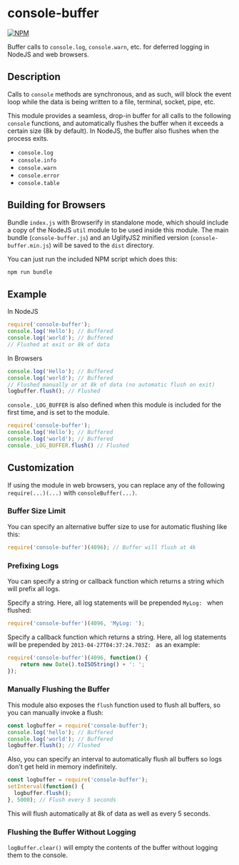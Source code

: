 console-buffer
==========

[![NPM](https://nodei.co/npm/console-buffer.png)](https://nodei.co/npm/console-buffer/)

Buffer calls to `console.log`, `console.warn`, etc. for deferred logging in NodeJS and web browsers.

Description
-----------

Calls to `console` methods are synchronous, and as such,
will block the event loop while the data is being written to a file, terminal,
socket, pipe, etc.

This module provides a seamless, drop-in buffer for all calls to the
following `console` functions, and automatically flushes the buffer when it exceeds a certain size (8k by
default). In NodeJS, the buffer also flushes when the process exits.

- `console.log`
- `console.info`
- `console.warn`
- `console.error`
- `console.table`

Building for Browsers
---------------------

Bundle `index.js` with Browserify in standalone mode, which should include a copy of the NodeJS `util` module to be used inside this module. The main bundle (`console-buffer.js`) and an UglifyJS2 minified version (`console-buffer.min.js`) will be saved to the `dist` directory.

You can just run the included NPM script which does this:

```bash
npm run bundle
```

Example
-------

In NodeJS
``` js
require('console-buffer');
console.log('Hello'); // Buffered
console.log('world'); // Buffered
// Flushed at exit or 8k of data
```

In Browsers
``` js
console.log('Hello'); // Buffered
console.log('world'); // Buffered
// Flushed manually or at 8k of data (no automatic flush on exit)
logbuffer.flush(); // Flushed
```

`console._LOG_BUFFER` is also defined when this module is included for the first time, and is set to the module.
```js
require('console-buffer');
console.log('Hello'); // Buffered
console.log('world'); // Buffered
console._LOG_BUFFER.flush() // Flushed
```

Customization
-------------

If using the module in web browsers, you can replace any of the following `require(...)(...)` with `consoleBuffer(...)`.

### Buffer Size Limit

You can specify an alternative buffer size to use for automatic flushing like
this:

``` js
require('console-buffer')(4096); // Buffer will flush at 4k
```

### Prefixing Logs

You can specify a string or callback function which returns a string which will prefix all logs.

Specify a string. Here, all log statements will be prepended `MyLog: ` when flushed:

```js
require('console-buffer')(4096, 'MyLog: ');
```

Specify a callback function which returns a string. Here, all log statements will be prepended by `2013-04-27T04:37:24.703Z: ` as an example:

``` js
require('console-buffer')(4096, function() {
	return new Date().toISOString() + ': ';
});
```

### Manually Flushing the Buffer

This module also exposes the `flush` function used to flush all buffers, so you can manually invoke a flush:

``` js
const logbuffer = require('console-buffer');
console.log('hello'); // Buffered
console.log('world'); // Buffered
logbuffer.flush(); // Flushed
```

Also, you can specify an interval to automatically flush all buffers so logs
don't get held in memory indefinitely.

``` js
const logbuffer = require('console-buffer');
setInterval(function() {
  logbuffer.flush();
}, 5000); // Flush every 5 seconds
```

This will flush automatically at 8k of data as well as every 5 seconds.

### Flushing the Buffer Without Logging

`logBuffer.clear()` will empty the contents of the buffer without logging them to the console.